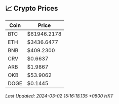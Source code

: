 ## 📈 Crypto Prices

| Coin | Price |
| ---- | ----- |
| BTC | $61946.2178 |
| ETH | $3436.6477 |
| BNB | $409.2300 |
| CRV | $0.6637 |
| ARB | $1.9867 |
| OKB | $53.9062 |
| DOGE | $0.1445 |

_Last Updated: 2024-03-02 15:16:18.135 +0800 HKT_